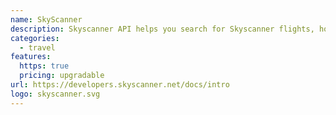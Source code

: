 ```yaml
---
name: SkyScanner
description: Skyscanner API helps you search for Skyscanner flights, hotels and car rentals.
categories:
  - travel
features:
  https: true
  pricing: upgradable
url: https://developers.skyscanner.net/docs/intro
logo: skyscanner.svg
---
```

